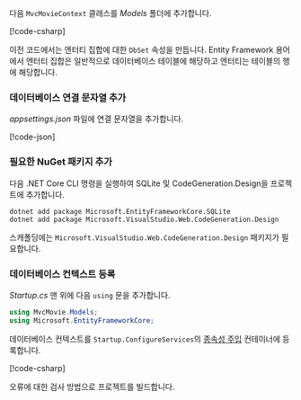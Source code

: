 <a name="dc"></a>

다음 `MvcMovieContext` 클래스를 *Models* 폴더에 추가합니다.  

[!code-csharp[](~/tutorials/first-mvc-app/start-mvc/sample/MvcMovie22/Data/MvcMovieContext.cs)]


이전 코드에서는 엔터티 집합에 대한 `DbSet` 속성을 만듭니다. Entity Framework 용어에서 엔터티 집합은 일반적으로 데이터베이스 테이블에 해당하고 엔터티는 테이블의 행에 해당합니다.

<a name="cs"></a>

### <a name="add-a-database-connection-string"></a>데이터베이스 연결 문자열 추가

*appsettings.json* 파일에 연결 문자열을 추가합니다.

[!code-json[](~/tutorials/razor-pages/razor-pages-start/sample/RazorPagesMovie/appsettings_SQLite.json?highlight=8-10)]

### <a name="add-required-nuget-packages"></a>필요한 NuGet 패키지 추가

다음 .NET Core CLI 명령을 실행하여 SQLite 및 CodeGeneration.Design을 프로젝트에 추가합니다.

```console
dotnet add package Microsoft.EntityFrameworkCore.SQLite
dotnet add package Microsoft.VisualStudio.Web.CodeGeneration.Design
```

스캐폴딩에는 `Microsoft.VisualStudio.Web.CodeGeneration.Design` 패키지가 필요합니다.

<a name="reg"></a>

### <a name="register-the-database-context"></a>데이터베이스 컨텍스트 등록

*Startup.cs* 맨 위에 다음 `using` 문을 추가합니다.

```csharp
using MvcMovie.Models;
using Microsoft.EntityFrameworkCore;
```

데이터베이스 컨텍스트를 `Startup.ConfigureServices`의 [종속성 주입](xref:fundamentals/dependency-injection) 컨테이너에 등록합니다.

[!code-csharp[](~/tutorials/first-mvc-app/start-mvc/sample/MvcMovie22/Startup.cs?name=snippet_UseSqlite&highlight=11-12)]

오류에 대한 검사 방법으로 프로젝트를 빌드합니다.